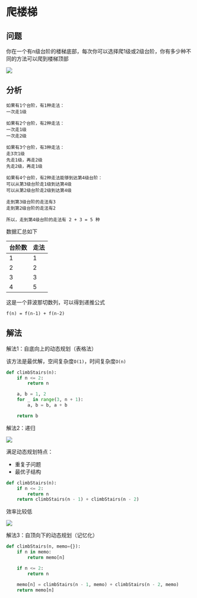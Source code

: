 # 爬楼梯

## 问题

你在一个有n级台阶的楼梯底部，每次你可以选择爬1级或2级台阶，你有多少种不同的方法可以爬到楼梯顶部

![](https://mouday.github.io/img/2025/07/20/fnlbkq2.png)

## 分析

```shell
如果有1个台阶，有1种走法：
一次走1级

如果有2个台阶，有2种走法：
一次走1级
一次走2级

如果有3个台阶，有3种走法：
走3次1级
先走1级，再走2级
先走2级，再走1级

如果有4个台阶，有2种走法能够到达第4级台阶：
可以从第3级台阶走1级到达第4级
可以从第2级台阶走2级到达第4级

走到第3级台阶的走法有3
走到第2级台阶的走法有2

所以，走到第4级台阶的走法有 2 + 3 = 5 种
```

数据汇总如下

| 台阶数 | 走法
| -|-
| 1 | 1
| 2 | 2
| 3 | 3
| 4 | 5

这是一个菲波那切数列，可以得到递推公式

```shell
f(n) = f(n-1) + f(n-2)
```

## 解法

解法1：自底向上的动态规划（表格法）

该方法是最优解，空间复杂度`O(1)`，时间复杂度`O(n)`

```python
def climbStairs(n):
    if n <= 2:
        return n

    a, b = 1, 2
    for _ in range(3, n + 1):
        a, b = b, a + b

    return b
```

解法2：递归

![](https://mouday.github.io/img/2025/07/20/zk4whpe.png)

满足动态规划特点：

- 重复子问题
- 最优子结构

```python
def climbStairs(n):
    if n <= 2:
        return n
    return climbStairs(n - 1) + climbStairs(n - 2)
```

效率比较低

![](https://mouday.github.io/img/2025/07/20/updpyo5.png)

解法3：自顶向下的动态规划（记忆化）

```python
def climbStairs(n, memo={}):
    if n in memo:
        return memo[n]

    if n <= 2:
        return n

    memo[n] = climbStairs(n - 1, memo) + climbStairs(n - 2, memo)
    return memo[n]
```
